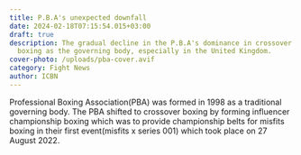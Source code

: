 ```yaml
---
title: P.B.A's unexpected downfall
date: 2024-02-18T07:15:54.015+03:00
draft: true
description: The gradual decline in the P.B.A's dominance in crossover boxing
  boxing as the governing body, especially in the United Kingdom.
cover-photo: /uploads/pba-cover.avif
category: Fight News
author: ICBN
---
```

Professional Boxing Association(PBA) was formed in 1998 as a traditional governing body. The PBA shifted to crossover boxing by forming influencer championship boxing which was to provide championship belts for misfits boxing in their first event(misfits x series 001) which took place on 27 August 2022.
